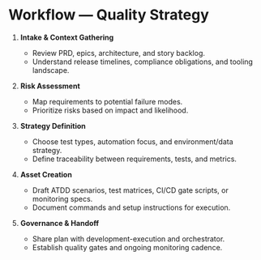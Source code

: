 # Workflow — Quality Strategy

1. **Intake & Context Gathering**
   - Review PRD, epics, architecture, and story backlog.
   - Understand release timelines, compliance obligations, and tooling landscape.

2. **Risk Assessment**
   - Map requirements to potential failure modes.
   - Prioritize risks based on impact and likelihood.

3. **Strategy Definition**
   - Choose test types, automation focus, and environment/data strategy.
   - Define traceability between requirements, tests, and metrics.

4. **Asset Creation**
   - Draft ATDD scenarios, test matrices, CI/CD gate scripts, or monitoring specs.
   - Document commands and setup instructions for execution.

5. **Governance & Handoff**
   - Share plan with development-execution and orchestrator.
   - Establish quality gates and ongoing monitoring cadence.
